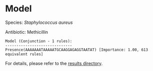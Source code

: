 
# Model

Species: *Staphylococcus aureus*

Antibiotic: Methicillin

```
Model (Conjunction - 1 rules):
------------------------------
Presence(AAAAAAATAAAAATGCAAGGAGAGGTAATAT) [Importance: 1.00, 613 equivalent rules]

```

For details, please refer to the [results directory](../../../../../results/scm_b/staphylococcus%20aureus/methicillin/repeat_1/).

